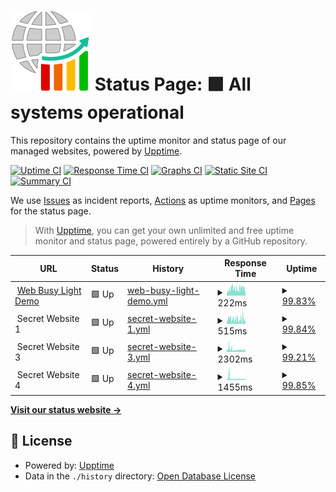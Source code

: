 # [![Status Pages](https://raw.githubusercontent.com/alexchapar/status-page/master/assets/my-status-page.svg)](https://alexchapar.github.io/status-page) Status Page: <!--live status--> **🟩 All systems operational**

This repository contains the uptime monitor and status page of our managed websites, powered by [Upptime](https://github.com/upptime/upptime).

[![Uptime CI](https://github.com/alexchapar/status-page/workflows/Uptime%20CI/badge.svg)](https://github.com/alexchapar/status-page/actions?query=workflow%3A%22Uptime+CI%22)
[![Response Time CI](https://github.com/alexchapar/status-page/workflows/Response%20Time%20CI/badge.svg)](https://github.com/alexchapar/status-page/actions?query=workflow%3A%22Response+Time+CI%22)
[![Graphs CI](https://github.com/alexchapar/status-page/workflows/Graphs%20CI/badge.svg)](https://github.com/alexchapar/status-page/actions?query=workflow%3A%22Graphs+CI%22)
[![Static Site CI](https://github.com/alexchapar/status-page/workflows/Static%20Site%20CI/badge.svg)](https://github.com/alexchapar/status-page/actions?query=workflow%3A%22Static+Site+CI%22)
[![Summary CI](https://github.com/alexchapar/status-page/workflows/Summary%20CI/badge.svg)](https://github.com/alexchapar/status-page/actions?query=workflow%3A%22Summary+CI%22)

We use [Issues](https://github.com/alexchapar/status-page/issues) as incident reports, [Actions](https://github.com/alexchapar/status-page/actions) as uptime monitors, and [Pages](https://alexchapar.github.io/status-page) for the status page.

> With [Upptime](https://upptime.js.org), you can get your own unlimited and free uptime monitor and status page, powered entirely by a GitHub repository.

<!--start: status pages-->
<!-- This summary is generated by Upptime (https://github.com/upptime/upptime) -->
<!-- Do not edit this manually, your changes will be overwritten -->
<!-- prettier-ignore -->
| URL | Status | History | Response Time | Uptime |
| --- | ------ | ------- | ------------- | ------ |
| <img alt="" src="https://workfromhome.capricehosting.com/favicon.ico" height="13"> [Web Busy Light Demo](https://workfromhome.capricehosting.com/) | 🟩 Up | [web-busy-light-demo.yml](https://github.com/alexchapar/status-page/commits/HEAD/history/web-busy-light-demo.yml) | <details><summary><img alt="Response time graph" src="./graphs/web-busy-light-demo/response-time-week.png" height="20"> 222ms</summary><br><a href="https://alexchapar.github.io/status-page/history/web-busy-light-demo"><img alt="Response time 244" src="https://img.shields.io/endpoint?url=https%3A%2F%2Fraw.githubusercontent.com%2Falexchapar%2Fstatus-page%2FHEAD%2Fapi%2Fweb-busy-light-demo%2Fresponse-time.json"></a><br><a href="https://alexchapar.github.io/status-page/history/web-busy-light-demo"><img alt="24-hour response time 201" src="https://img.shields.io/endpoint?url=https%3A%2F%2Fraw.githubusercontent.com%2Falexchapar%2Fstatus-page%2FHEAD%2Fapi%2Fweb-busy-light-demo%2Fresponse-time-day.json"></a><br><a href="https://alexchapar.github.io/status-page/history/web-busy-light-demo"><img alt="7-day response time 222" src="https://img.shields.io/endpoint?url=https%3A%2F%2Fraw.githubusercontent.com%2Falexchapar%2Fstatus-page%2FHEAD%2Fapi%2Fweb-busy-light-demo%2Fresponse-time-week.json"></a><br><a href="https://alexchapar.github.io/status-page/history/web-busy-light-demo"><img alt="30-day response time 262" src="https://img.shields.io/endpoint?url=https%3A%2F%2Fraw.githubusercontent.com%2Falexchapar%2Fstatus-page%2FHEAD%2Fapi%2Fweb-busy-light-demo%2Fresponse-time-month.json"></a><br><a href="https://alexchapar.github.io/status-page/history/web-busy-light-demo"><img alt="1-year response time 244" src="https://img.shields.io/endpoint?url=https%3A%2F%2Fraw.githubusercontent.com%2Falexchapar%2Fstatus-page%2FHEAD%2Fapi%2Fweb-busy-light-demo%2Fresponse-time-year.json"></a></details> | <details><summary><a href="https://alexchapar.github.io/status-page/history/web-busy-light-demo">99.83%</a></summary><a href="https://alexchapar.github.io/status-page/history/web-busy-light-demo"><img alt="All-time uptime 99.94%" src="https://img.shields.io/endpoint?url=https%3A%2F%2Fraw.githubusercontent.com%2Falexchapar%2Fstatus-page%2FHEAD%2Fapi%2Fweb-busy-light-demo%2Fuptime.json"></a><br><a href="https://alexchapar.github.io/status-page/history/web-busy-light-demo"><img alt="24-hour uptime 98.83%" src="https://img.shields.io/endpoint?url=https%3A%2F%2Fraw.githubusercontent.com%2Falexchapar%2Fstatus-page%2FHEAD%2Fapi%2Fweb-busy-light-demo%2Fuptime-day.json"></a><br><a href="https://alexchapar.github.io/status-page/history/web-busy-light-demo"><img alt="7-day uptime 99.83%" src="https://img.shields.io/endpoint?url=https%3A%2F%2Fraw.githubusercontent.com%2Falexchapar%2Fstatus-page%2FHEAD%2Fapi%2Fweb-busy-light-demo%2Fuptime-week.json"></a><br><a href="https://alexchapar.github.io/status-page/history/web-busy-light-demo"><img alt="30-day uptime 99.96%" src="https://img.shields.io/endpoint?url=https%3A%2F%2Fraw.githubusercontent.com%2Falexchapar%2Fstatus-page%2FHEAD%2Fapi%2Fweb-busy-light-demo%2Fuptime-month.json"></a><br><a href="https://alexchapar.github.io/status-page/history/web-busy-light-demo"><img alt="1-year uptime 99.85%" src="https://img.shields.io/endpoint?url=https%3A%2F%2Fraw.githubusercontent.com%2Falexchapar%2Fstatus-page%2FHEAD%2Fapi%2Fweb-busy-light-demo%2Fuptime-year.json"></a></details>
| <img alt="" src="https://icons.duckduckgo.com/ip3/null.ico" height="13"> Secret Website 1 | 🟩 Up | [secret-website-1.yml](https://github.com/alexchapar/status-page/commits/HEAD/history/secret-website-1.yml) | <details><summary><img alt="Response time graph" src="./graphs/secret-website-1/response-time-week.png" height="20"> 515ms</summary><br><a href="https://alexchapar.github.io/status-page/history/secret-website-1"><img alt="Response time 583" src="https://img.shields.io/endpoint?url=https%3A%2F%2Fraw.githubusercontent.com%2Falexchapar%2Fstatus-page%2FHEAD%2Fapi%2Fsecret-website-1%2Fresponse-time.json"></a><br><a href="https://alexchapar.github.io/status-page/history/secret-website-1"><img alt="24-hour response time 684" src="https://img.shields.io/endpoint?url=https%3A%2F%2Fraw.githubusercontent.com%2Falexchapar%2Fstatus-page%2FHEAD%2Fapi%2Fsecret-website-1%2Fresponse-time-day.json"></a><br><a href="https://alexchapar.github.io/status-page/history/secret-website-1"><img alt="7-day response time 515" src="https://img.shields.io/endpoint?url=https%3A%2F%2Fraw.githubusercontent.com%2Falexchapar%2Fstatus-page%2FHEAD%2Fapi%2Fsecret-website-1%2Fresponse-time-week.json"></a><br><a href="https://alexchapar.github.io/status-page/history/secret-website-1"><img alt="30-day response time 545" src="https://img.shields.io/endpoint?url=https%3A%2F%2Fraw.githubusercontent.com%2Falexchapar%2Fstatus-page%2FHEAD%2Fapi%2Fsecret-website-1%2Fresponse-time-month.json"></a><br><a href="https://alexchapar.github.io/status-page/history/secret-website-1"><img alt="1-year response time 583" src="https://img.shields.io/endpoint?url=https%3A%2F%2Fraw.githubusercontent.com%2Falexchapar%2Fstatus-page%2FHEAD%2Fapi%2Fsecret-website-1%2Fresponse-time-year.json"></a></details> | <details><summary><a href="https://alexchapar.github.io/status-page/history/secret-website-1">99.84%</a></summary><a href="https://alexchapar.github.io/status-page/history/secret-website-1"><img alt="All-time uptime 99.94%" src="https://img.shields.io/endpoint?url=https%3A%2F%2Fraw.githubusercontent.com%2Falexchapar%2Fstatus-page%2FHEAD%2Fapi%2Fsecret-website-1%2Fuptime.json"></a><br><a href="https://alexchapar.github.io/status-page/history/secret-website-1"><img alt="24-hour uptime 98.86%" src="https://img.shields.io/endpoint?url=https%3A%2F%2Fraw.githubusercontent.com%2Falexchapar%2Fstatus-page%2FHEAD%2Fapi%2Fsecret-website-1%2Fuptime-day.json"></a><br><a href="https://alexchapar.github.io/status-page/history/secret-website-1"><img alt="7-day uptime 99.84%" src="https://img.shields.io/endpoint?url=https%3A%2F%2Fraw.githubusercontent.com%2Falexchapar%2Fstatus-page%2FHEAD%2Fapi%2Fsecret-website-1%2Fuptime-week.json"></a><br><a href="https://alexchapar.github.io/status-page/history/secret-website-1"><img alt="30-day uptime 99.86%" src="https://img.shields.io/endpoint?url=https%3A%2F%2Fraw.githubusercontent.com%2Falexchapar%2Fstatus-page%2FHEAD%2Fapi%2Fsecret-website-1%2Fuptime-month.json"></a><br><a href="https://alexchapar.github.io/status-page/history/secret-website-1"><img alt="1-year uptime 99.86%" src="https://img.shields.io/endpoint?url=https%3A%2F%2Fraw.githubusercontent.com%2Falexchapar%2Fstatus-page%2FHEAD%2Fapi%2Fsecret-website-1%2Fuptime-year.json"></a></details>
| <img alt="" src="https://icons.duckduckgo.com/ip3/null.ico" height="13"> Secret Website 3 | 🟩 Up | [secret-website-3.yml](https://github.com/alexchapar/status-page/commits/HEAD/history/secret-website-3.yml) | <details><summary><img alt="Response time graph" src="./graphs/secret-website-3/response-time-week.png" height="20"> 2302ms</summary><br><a href="https://alexchapar.github.io/status-page/history/secret-website-3"><img alt="Response time 1661" src="https://img.shields.io/endpoint?url=https%3A%2F%2Fraw.githubusercontent.com%2Falexchapar%2Fstatus-page%2FHEAD%2Fapi%2Fsecret-website-3%2Fresponse-time.json"></a><br><a href="https://alexchapar.github.io/status-page/history/secret-website-3"><img alt="24-hour response time 1833" src="https://img.shields.io/endpoint?url=https%3A%2F%2Fraw.githubusercontent.com%2Falexchapar%2Fstatus-page%2FHEAD%2Fapi%2Fsecret-website-3%2Fresponse-time-day.json"></a><br><a href="https://alexchapar.github.io/status-page/history/secret-website-3"><img alt="7-day response time 2302" src="https://img.shields.io/endpoint?url=https%3A%2F%2Fraw.githubusercontent.com%2Falexchapar%2Fstatus-page%2FHEAD%2Fapi%2Fsecret-website-3%2Fresponse-time-week.json"></a><br><a href="https://alexchapar.github.io/status-page/history/secret-website-3"><img alt="30-day response time 1812" src="https://img.shields.io/endpoint?url=https%3A%2F%2Fraw.githubusercontent.com%2Falexchapar%2Fstatus-page%2FHEAD%2Fapi%2Fsecret-website-3%2Fresponse-time-month.json"></a><br><a href="https://alexchapar.github.io/status-page/history/secret-website-3"><img alt="1-year response time 1661" src="https://img.shields.io/endpoint?url=https%3A%2F%2Fraw.githubusercontent.com%2Falexchapar%2Fstatus-page%2FHEAD%2Fapi%2Fsecret-website-3%2Fresponse-time-year.json"></a></details> | <details><summary><a href="https://alexchapar.github.io/status-page/history/secret-website-3">99.21%</a></summary><a href="https://alexchapar.github.io/status-page/history/secret-website-3"><img alt="All-time uptime 99.70%" src="https://img.shields.io/endpoint?url=https%3A%2F%2Fraw.githubusercontent.com%2Falexchapar%2Fstatus-page%2FHEAD%2Fapi%2Fsecret-website-3%2Fuptime.json"></a><br><a href="https://alexchapar.github.io/status-page/history/secret-website-3"><img alt="24-hour uptime 98.90%" src="https://img.shields.io/endpoint?url=https%3A%2F%2Fraw.githubusercontent.com%2Falexchapar%2Fstatus-page%2FHEAD%2Fapi%2Fsecret-website-3%2Fuptime-day.json"></a><br><a href="https://alexchapar.github.io/status-page/history/secret-website-3"><img alt="7-day uptime 99.21%" src="https://img.shields.io/endpoint?url=https%3A%2F%2Fraw.githubusercontent.com%2Falexchapar%2Fstatus-page%2FHEAD%2Fapi%2Fsecret-website-3%2Fuptime-week.json"></a><br><a href="https://alexchapar.github.io/status-page/history/secret-website-3"><img alt="30-day uptime 99.82%" src="https://img.shields.io/endpoint?url=https%3A%2F%2Fraw.githubusercontent.com%2Falexchapar%2Fstatus-page%2FHEAD%2Fapi%2Fsecret-website-3%2Fuptime-month.json"></a><br><a href="https://alexchapar.github.io/status-page/history/secret-website-3"><img alt="1-year uptime 99.75%" src="https://img.shields.io/endpoint?url=https%3A%2F%2Fraw.githubusercontent.com%2Falexchapar%2Fstatus-page%2FHEAD%2Fapi%2Fsecret-website-3%2Fuptime-year.json"></a></details>
| <img alt="" src="https://icons.duckduckgo.com/ip3/null.ico" height="13"> Secret Website 4 | 🟩 Up | [secret-website-4.yml](https://github.com/alexchapar/status-page/commits/HEAD/history/secret-website-4.yml) | <details><summary><img alt="Response time graph" src="./graphs/secret-website-4/response-time-week.png" height="20"> 1455ms</summary><br><a href="https://alexchapar.github.io/status-page/history/secret-website-4"><img alt="Response time 789" src="https://img.shields.io/endpoint?url=https%3A%2F%2Fraw.githubusercontent.com%2Falexchapar%2Fstatus-page%2FHEAD%2Fapi%2Fsecret-website-4%2Fresponse-time.json"></a><br><a href="https://alexchapar.github.io/status-page/history/secret-website-4"><img alt="24-hour response time 982" src="https://img.shields.io/endpoint?url=https%3A%2F%2Fraw.githubusercontent.com%2Falexchapar%2Fstatus-page%2FHEAD%2Fapi%2Fsecret-website-4%2Fresponse-time-day.json"></a><br><a href="https://alexchapar.github.io/status-page/history/secret-website-4"><img alt="7-day response time 1455" src="https://img.shields.io/endpoint?url=https%3A%2F%2Fraw.githubusercontent.com%2Falexchapar%2Fstatus-page%2FHEAD%2Fapi%2Fsecret-website-4%2Fresponse-time-week.json"></a><br><a href="https://alexchapar.github.io/status-page/history/secret-website-4"><img alt="30-day response time 1038" src="https://img.shields.io/endpoint?url=https%3A%2F%2Fraw.githubusercontent.com%2Falexchapar%2Fstatus-page%2FHEAD%2Fapi%2Fsecret-website-4%2Fresponse-time-month.json"></a><br><a href="https://alexchapar.github.io/status-page/history/secret-website-4"><img alt="1-year response time 789" src="https://img.shields.io/endpoint?url=https%3A%2F%2Fraw.githubusercontent.com%2Falexchapar%2Fstatus-page%2FHEAD%2Fapi%2Fsecret-website-4%2Fresponse-time-year.json"></a></details> | <details><summary><a href="https://alexchapar.github.io/status-page/history/secret-website-4">99.85%</a></summary><a href="https://alexchapar.github.io/status-page/history/secret-website-4"><img alt="All-time uptime 99.92%" src="https://img.shields.io/endpoint?url=https%3A%2F%2Fraw.githubusercontent.com%2Falexchapar%2Fstatus-page%2FHEAD%2Fapi%2Fsecret-website-4%2Fuptime.json"></a><br><a href="https://alexchapar.github.io/status-page/history/secret-website-4"><img alt="24-hour uptime 98.93%" src="https://img.shields.io/endpoint?url=https%3A%2F%2Fraw.githubusercontent.com%2Falexchapar%2Fstatus-page%2FHEAD%2Fapi%2Fsecret-website-4%2Fuptime-day.json"></a><br><a href="https://alexchapar.github.io/status-page/history/secret-website-4"><img alt="7-day uptime 99.85%" src="https://img.shields.io/endpoint?url=https%3A%2F%2Fraw.githubusercontent.com%2Falexchapar%2Fstatus-page%2FHEAD%2Fapi%2Fsecret-website-4%2Fuptime-week.json"></a><br><a href="https://alexchapar.github.io/status-page/history/secret-website-4"><img alt="30-day uptime 99.91%" src="https://img.shields.io/endpoint?url=https%3A%2F%2Fraw.githubusercontent.com%2Falexchapar%2Fstatus-page%2FHEAD%2Fapi%2Fsecret-website-4%2Fuptime-month.json"></a><br><a href="https://alexchapar.github.io/status-page/history/secret-website-4"><img alt="1-year uptime 99.87%" src="https://img.shields.io/endpoint?url=https%3A%2F%2Fraw.githubusercontent.com%2Falexchapar%2Fstatus-page%2FHEAD%2Fapi%2Fsecret-website-4%2Fuptime-year.json"></a></details>

<!--end: status pages-->

[**Visit our status website →**](https://alexchapar.github.io/status-page)

## 📄 License

- Powered by: [Upptime](https://github.com/upptime/upptime)
- Data in the `./history` directory: [Open Database License](https://opendatacommons.org/licenses/odbl/1-0/)

